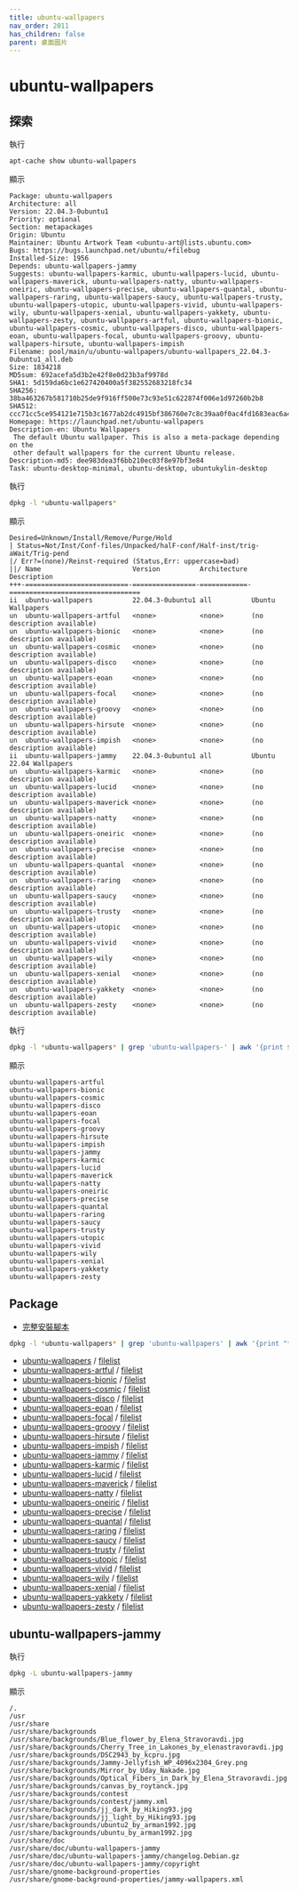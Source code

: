 ```yaml
---
title: ubuntu-wallpapers
nav_order: 2011
has_children: false
parent: 桌面圖片
---
```



# ubuntu-wallpapers

## 探索

執行

``` sh
apt-cache show ubuntu-wallpapers
```

顯示

```
Package: ubuntu-wallpapers
Architecture: all
Version: 22.04.3-0ubuntu1
Priority: optional
Section: metapackages
Origin: Ubuntu
Maintainer: Ubuntu Artwork Team <ubuntu-art@lists.ubuntu.com>
Bugs: https://bugs.launchpad.net/ubuntu/+filebug
Installed-Size: 1956
Depends: ubuntu-wallpapers-jammy
Suggests: ubuntu-wallpapers-karmic, ubuntu-wallpapers-lucid, ubuntu-wallpapers-maverick, ubuntu-wallpapers-natty, ubuntu-wallpapers-oneiric, ubuntu-wallpapers-precise, ubuntu-wallpapers-quantal, ubuntu-wallpapers-raring, ubuntu-wallpapers-saucy, ubuntu-wallpapers-trusty, ubuntu-wallpapers-utopic, ubuntu-wallpapers-vivid, ubuntu-wallpapers-wily, ubuntu-wallpapers-xenial, ubuntu-wallpapers-yakkety, ubuntu-wallpapers-zesty, ubuntu-wallpapers-artful, ubuntu-wallpapers-bionic, ubuntu-wallpapers-cosmic, ubuntu-wallpapers-disco, ubuntu-wallpapers-eoan, ubuntu-wallpapers-focal, ubuntu-wallpapers-groovy, ubuntu-wallpapers-hirsute, ubuntu-wallpapers-impish
Filename: pool/main/u/ubuntu-wallpapers/ubuntu-wallpapers_22.04.3-0ubuntu1_all.deb
Size: 1834218
MD5sum: 692acefa5d3b2e42f8e0d23b3af9978d
SHA1: 5d159da6bc1e627420400a5f382552683218fc34
SHA256: 38ba463267b581710b25de9f916ff500e73c93e51c622874f006e1d97260b2b8
SHA512: ccc71cc5ce954121e715b3c1677ab2dc4915bf386760e7c8c39aa0f0ac4fd1683eac6a430a635059066e232e01af9676db28f7ba6c5fd9610287567965bc93f9
Homepage: https://launchpad.net/ubuntu-wallpapers
Description-en: Ubuntu Wallpapers
 The default Ubuntu wallpaper. This is also a meta-package depending on the
 other default wallpapers for the current Ubuntu release.
Description-md5: dee983dea3f6bb210ec03f8e97bf3e84
Task: ubuntu-desktop-minimal, ubuntu-desktop, ubuntukylin-desktop
```


執行

``` sh
dpkg -l *ubuntu-wallpapers*
```

顯示

```
Desired=Unknown/Install/Remove/Purge/Hold
| Status=Not/Inst/Conf-files/Unpacked/halF-conf/Half-inst/trig-aWait/Trig-pend
|/ Err?=(none)/Reinst-required (Status,Err: uppercase=bad)
||/ Name                       Version          Architecture Description
+++-==========================-================-============-=================================
ii  ubuntu-wallpapers          22.04.3-0ubuntu1 all          Ubuntu Wallpapers
un  ubuntu-wallpapers-artful   <none>           <none>       (no description available)
un  ubuntu-wallpapers-bionic   <none>           <none>       (no description available)
un  ubuntu-wallpapers-cosmic   <none>           <none>       (no description available)
un  ubuntu-wallpapers-disco    <none>           <none>       (no description available)
un  ubuntu-wallpapers-eoan     <none>           <none>       (no description available)
un  ubuntu-wallpapers-focal    <none>           <none>       (no description available)
un  ubuntu-wallpapers-groovy   <none>           <none>       (no description available)
un  ubuntu-wallpapers-hirsute  <none>           <none>       (no description available)
un  ubuntu-wallpapers-impish   <none>           <none>       (no description available)
ii  ubuntu-wallpapers-jammy    22.04.3-0ubuntu1 all          Ubuntu 22.04 Wallpapers
un  ubuntu-wallpapers-karmic   <none>           <none>       (no description available)
un  ubuntu-wallpapers-lucid    <none>           <none>       (no description available)
un  ubuntu-wallpapers-maverick <none>           <none>       (no description available)
un  ubuntu-wallpapers-natty    <none>           <none>       (no description available)
un  ubuntu-wallpapers-oneiric  <none>           <none>       (no description available)
un  ubuntu-wallpapers-precise  <none>           <none>       (no description available)
un  ubuntu-wallpapers-quantal  <none>           <none>       (no description available)
un  ubuntu-wallpapers-raring   <none>           <none>       (no description available)
un  ubuntu-wallpapers-saucy    <none>           <none>       (no description available)
un  ubuntu-wallpapers-trusty   <none>           <none>       (no description available)
un  ubuntu-wallpapers-utopic   <none>           <none>       (no description available)
un  ubuntu-wallpapers-vivid    <none>           <none>       (no description available)
un  ubuntu-wallpapers-wily     <none>           <none>       (no description available)
un  ubuntu-wallpapers-xenial   <none>           <none>       (no description available)
un  ubuntu-wallpapers-yakkety  <none>           <none>       (no description available)
un  ubuntu-wallpapers-zesty    <none>           <none>       (no description available)
```


執行

``` sh
dpkg -l *ubuntu-wallpapers* | grep 'ubuntu-wallpapers-' | awk '{print $2}'
```

顯示

```
ubuntu-wallpapers-artful
ubuntu-wallpapers-bionic
ubuntu-wallpapers-cosmic
ubuntu-wallpapers-disco
ubuntu-wallpapers-eoan
ubuntu-wallpapers-focal
ubuntu-wallpapers-groovy
ubuntu-wallpapers-hirsute
ubuntu-wallpapers-impish
ubuntu-wallpapers-jammy
ubuntu-wallpapers-karmic
ubuntu-wallpapers-lucid
ubuntu-wallpapers-maverick
ubuntu-wallpapers-natty
ubuntu-wallpapers-oneiric
ubuntu-wallpapers-precise
ubuntu-wallpapers-quantal
ubuntu-wallpapers-raring
ubuntu-wallpapers-saucy
ubuntu-wallpapers-trusty
ubuntu-wallpapers-utopic
ubuntu-wallpapers-vivid
ubuntu-wallpapers-wily
ubuntu-wallpapers-xenial
ubuntu-wallpapers-yakkety
ubuntu-wallpapers-zesty
```


## Package


* [完整安裝腳本](https://github.com/samwhelp/note-about-ubuntu/tree/gh-pages/_demo/adjustment/full/ubuntu-wallpapers)


``` sh
dpkg -l *ubuntu-wallpapers* | grep 'ubuntu-wallpapers' | awk '{print "* ["$2"](https://packages.ubuntu.com/jammy/"$2") / [filelist](https://packages.ubuntu.com/jammy/all/"$2"/filelist)"}'
```

* [ubuntu-wallpapers](https://packages.ubuntu.com/jammy/ubuntu-wallpapers) / [filelist](https://packages.ubuntu.com/jammy/all/ubuntu-wallpapers/filelist)
* [ubuntu-wallpapers-artful](https://packages.ubuntu.com/jammy/ubuntu-wallpapers-artful) / [filelist](https://packages.ubuntu.com/jammy/all/ubuntu-wallpapers-artful/filelist)
* [ubuntu-wallpapers-bionic](https://packages.ubuntu.com/jammy/ubuntu-wallpapers-bionic) / [filelist](https://packages.ubuntu.com/jammy/all/ubuntu-wallpapers-bionic/filelist)
* [ubuntu-wallpapers-cosmic](https://packages.ubuntu.com/jammy/ubuntu-wallpapers-cosmic) / [filelist](https://packages.ubuntu.com/jammy/all/ubuntu-wallpapers-cosmic/filelist)
* [ubuntu-wallpapers-disco](https://packages.ubuntu.com/jammy/ubuntu-wallpapers-disco) / [filelist](https://packages.ubuntu.com/jammy/all/ubuntu-wallpapers-disco/filelist)
* [ubuntu-wallpapers-eoan](https://packages.ubuntu.com/jammy/ubuntu-wallpapers-eoan) / [filelist](https://packages.ubuntu.com/jammy/all/ubuntu-wallpapers-eoan/filelist)
* [ubuntu-wallpapers-focal](https://packages.ubuntu.com/jammy/ubuntu-wallpapers-focal) / [filelist](https://packages.ubuntu.com/jammy/all/ubuntu-wallpapers-focal/filelist)
* [ubuntu-wallpapers-groovy](https://packages.ubuntu.com/jammy/ubuntu-wallpapers-groovy) / [filelist](https://packages.ubuntu.com/jammy/all/ubuntu-wallpapers-groovy/filelist)
* [ubuntu-wallpapers-hirsute](https://packages.ubuntu.com/jammy/ubuntu-wallpapers-hirsute) / [filelist](https://packages.ubuntu.com/jammy/all/ubuntu-wallpapers-hirsute/filelist)
* [ubuntu-wallpapers-impish](https://packages.ubuntu.com/jammy/ubuntu-wallpapers-impish) / [filelist](https://packages.ubuntu.com/jammy/all/ubuntu-wallpapers-impish/filelist)
* [ubuntu-wallpapers-jammy](https://packages.ubuntu.com/jammy/ubuntu-wallpapers-jammy) / [filelist](https://packages.ubuntu.com/jammy/all/ubuntu-wallpapers-jammy/filelist)
* [ubuntu-wallpapers-karmic](https://packages.ubuntu.com/jammy/ubuntu-wallpapers-karmic) / [filelist](https://packages.ubuntu.com/jammy/all/ubuntu-wallpapers-karmic/filelist)
* [ubuntu-wallpapers-lucid](https://packages.ubuntu.com/jammy/ubuntu-wallpapers-lucid) / [filelist](https://packages.ubuntu.com/jammy/all/ubuntu-wallpapers-lucid/filelist)
* [ubuntu-wallpapers-maverick](https://packages.ubuntu.com/jammy/ubuntu-wallpapers-maverick) / [filelist](https://packages.ubuntu.com/jammy/all/ubuntu-wallpapers-maverick/filelist)
* [ubuntu-wallpapers-natty](https://packages.ubuntu.com/jammy/ubuntu-wallpapers-natty) / [filelist](https://packages.ubuntu.com/jammy/all/ubuntu-wallpapers-natty/filelist)
* [ubuntu-wallpapers-oneiric](https://packages.ubuntu.com/jammy/ubuntu-wallpapers-oneiric) / [filelist](https://packages.ubuntu.com/jammy/all/ubuntu-wallpapers-oneiric/filelist)
* [ubuntu-wallpapers-precise](https://packages.ubuntu.com/jammy/ubuntu-wallpapers-precise) / [filelist](https://packages.ubuntu.com/jammy/all/ubuntu-wallpapers-precise/filelist)
* [ubuntu-wallpapers-quantal](https://packages.ubuntu.com/jammy/ubuntu-wallpapers-quantal) / [filelist](https://packages.ubuntu.com/jammy/all/ubuntu-wallpapers-quantal/filelist)
* [ubuntu-wallpapers-raring](https://packages.ubuntu.com/jammy/ubuntu-wallpapers-raring) / [filelist](https://packages.ubuntu.com/jammy/all/ubuntu-wallpapers-raring/filelist)
* [ubuntu-wallpapers-saucy](https://packages.ubuntu.com/jammy/ubuntu-wallpapers-saucy) / [filelist](https://packages.ubuntu.com/jammy/all/ubuntu-wallpapers-saucy/filelist)
* [ubuntu-wallpapers-trusty](https://packages.ubuntu.com/jammy/ubuntu-wallpapers-trusty) / [filelist](https://packages.ubuntu.com/jammy/all/ubuntu-wallpapers-trusty/filelist)
* [ubuntu-wallpapers-utopic](https://packages.ubuntu.com/jammy/ubuntu-wallpapers-utopic) / [filelist](https://packages.ubuntu.com/jammy/all/ubuntu-wallpapers-utopic/filelist)
* [ubuntu-wallpapers-vivid](https://packages.ubuntu.com/jammy/ubuntu-wallpapers-vivid) / [filelist](https://packages.ubuntu.com/jammy/all/ubuntu-wallpapers-vivid/filelist)
* [ubuntu-wallpapers-wily](https://packages.ubuntu.com/jammy/ubuntu-wallpapers-wily) / [filelist](https://packages.ubuntu.com/jammy/all/ubuntu-wallpapers-wily/filelist)
* [ubuntu-wallpapers-xenial](https://packages.ubuntu.com/jammy/ubuntu-wallpapers-xenial) / [filelist](https://packages.ubuntu.com/jammy/all/ubuntu-wallpapers-xenial/filelist)
* [ubuntu-wallpapers-yakkety](https://packages.ubuntu.com/jammy/ubuntu-wallpapers-yakkety) / [filelist](https://packages.ubuntu.com/jammy/all/ubuntu-wallpapers-yakkety/filelist)
* [ubuntu-wallpapers-zesty](https://packages.ubuntu.com/jammy/ubuntu-wallpapers-zesty) / [filelist](https://packages.ubuntu.com/jammy/all/ubuntu-wallpapers-zesty/filelist)



## ubuntu-wallpapers-jammy

執行

``` sh
dpkg -L ubuntu-wallpapers-jammy
```

顯示

```
/.
/usr
/usr/share
/usr/share/backgrounds
/usr/share/backgrounds/Blue_flower_by_Elena_Stravoravdi.jpg
/usr/share/backgrounds/Cherry_Tree_in_Lakones_by_elenastravoravdi.jpg
/usr/share/backgrounds/DSC2943_by_kcpru.jpg
/usr/share/backgrounds/Jammy-Jellyfish_WP_4096x2304_Grey.png
/usr/share/backgrounds/Mirror_by_Uday_Nakade.jpg
/usr/share/backgrounds/Optical_Fibers_in_Dark_by_Elena_Stravoravdi.jpg
/usr/share/backgrounds/canvas_by_roytanck.jpg
/usr/share/backgrounds/contest
/usr/share/backgrounds/contest/jammy.xml
/usr/share/backgrounds/jj_dark_by_Hiking93.jpg
/usr/share/backgrounds/jj_light_by_Hiking93.jpg
/usr/share/backgrounds/ubuntu2_by_arman1992.jpg
/usr/share/backgrounds/ubuntu_by_arman1992.jpg
/usr/share/doc
/usr/share/doc/ubuntu-wallpapers-jammy
/usr/share/doc/ubuntu-wallpapers-jammy/changelog.Debian.gz
/usr/share/doc/ubuntu-wallpapers-jammy/copyright
/usr/share/gnome-background-properties
/usr/share/gnome-background-properties/jammy-wallpapers.xml
```
